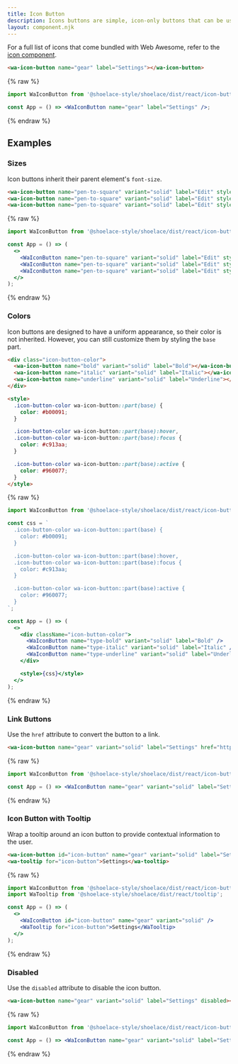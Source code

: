```yaml
---
title: Icon Button
description: Icons buttons are simple, icon-only buttons that can be used for actions and in toolbars.
layout: component.njk
---
```


For a full list of icons that come bundled with Web Awesome, refer to the [icon component](/components/icon).

```html {.example}
<wa-icon-button name="gear" label="Settings"></wa-icon-button>
```

{% raw %}
```jsx {.react}
import WaIconButton from '@shoelace-style/shoelace/dist/react/icon-button';

const App = () => <WaIconButton name="gear" label="Settings" />;
```
{% endraw %}

## Examples

### Sizes

Icon buttons inherit their parent element's `font-size`.

```html {.example}
<wa-icon-button name="pen-to-square" variant="solid" label="Edit" style="font-size: 1.5rem;"></wa-icon-button>
<wa-icon-button name="pen-to-square" variant="solid" label="Edit" style="font-size: 2rem;"></wa-icon-button>
<wa-icon-button name="pen-to-square" variant="solid" label="Edit" style="font-size: 2.5rem;"></wa-icon-button>
```

{% raw %}
```jsx {.react}
import WaIconButton from '@shoelace-style/shoelace/dist/react/icon-button';

const App = () => (
  <>
    <WaIconButton name="pen-to-square" variant="solid" label="Edit" style={{ fontSize: '1.5rem' }} />
    <WaIconButton name="pen-to-square" variant="solid" label="Edit" style={{ fontSize: '2rem' }} />
    <WaIconButton name="pen-to-square" variant="solid" label="Edit" style={{ fontSize: '2.5rem' }} />
  </>
);
```
{% endraw %}

### Colors

Icon buttons are designed to have a uniform appearance, so their color is not inherited. However, you can still customize them by styling the `base` part.

```html {.example}
<div class="icon-button-color">
  <wa-icon-button name="bold" variant="solid" label="Bold"></wa-icon-button>
  <wa-icon-button name="italic" variant="solid" label="Italic"></wa-icon-button>
  <wa-icon-button name="underline" variant="solid" label="Underline"></wa-icon-button>
</div>

<style>
  .icon-button-color wa-icon-button::part(base) {
    color: #b00091;
  }

  .icon-button-color wa-icon-button::part(base):hover,
  .icon-button-color wa-icon-button::part(base):focus {
    color: #c913aa;
  }

  .icon-button-color wa-icon-button::part(base):active {
    color: #960077;
  }
</style>
```

{% raw %}
```jsx {.react}
import WaIconButton from '@shoelace-style/shoelace/dist/react/icon-button';

const css = `
  .icon-button-color wa-icon-button::part(base) {
    color: #b00091;
  }

  .icon-button-color wa-icon-button::part(base):hover,
  .icon-button-color wa-icon-button::part(base):focus {
    color: #c913aa;
  }

  .icon-button-color wa-icon-button::part(base):active {
    color: #960077;
  }
`;

const App = () => (
  <>
    <div className="icon-button-color">
      <WaIconButton name="type-bold" variant="solid" label="Bold" />
      <WaIconButton name="type-italic" variant="solid" label="Italic" />
      <WaIconButton name="type-underline" variant="solid" label="Underline" />
    </div>

    <style>{css}</style>
  </>
);
```
{% endraw %}

### Link Buttons

Use the `href` attribute to convert the button to a link.

```html {.example}
<wa-icon-button name="gear" variant="solid" label="Settings" href="https://example.com" target="_blank"></wa-icon-button>
```

{% raw %}
```jsx {.react}
import WaIconButton from '@shoelace-style/shoelace/dist/react/icon-button';

const App = () => <WaIconButton name="gear" variant="solid" label="Settings" href="https://example.com" target="_blank" />;
```
{% endraw %}

### Icon Button with Tooltip

Wrap a tooltip around an icon button to provide contextual information to the user.

```html {.example}
<wa-icon-button id="icon-button" name="gear" variant="solid" label="Settings"></wa-icon-button>
<wa-tooltip for="icon-button">Settings</wa-tooltip>
```

{% raw %}
```jsx {.react}
import WaIconButton from '@shoelace-style/shoelace/dist/react/icon-button';
import WaTooltip from '@shoelace-style/shoelace/dist/react/tooltip';

const App = () => (
  <>
    <WaIconButton id="icon-button" name="gear" variant="solid" />
    <WaTooltip for="icon-button">Settings</WaTooltip>
  </>
);
```
{% endraw %}

### Disabled

Use the `disabled` attribute to disable the icon button.

```html {.example}
<wa-icon-button name="gear" variant="solid" label="Settings" disabled></wa-icon-button>
```

{% raw %}
```jsx {.react}
import WaIconButton from '@shoelace-style/shoelace/dist/react/icon-button';

const App = () => <WaIconButton name="gear" variant="solid" label="Settings" disabled />;
```
{% endraw %}